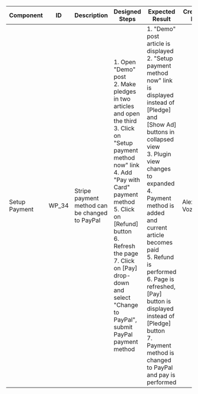 Component |	ID |	Description |	Designed Steps |	Expected Result |	Created<br> By |	Last<br> Updated |
 --- | --- | --- | --- | --- | --- | --- |
 Setup Payment | WP_34 | Stripe payment method can be changed to PayPal | 1. Open "Demo" post <br> 2. Make pledges in two articles and open the third <br> 3. Click on "Setup payment method now" link <br> 4. Add "Pay with Card" payment method <br> 5. Click on [Refund] button <br> 6. Refresh the page <br> 7. Click on [Pay] drop-down and select "Change to PayPal", submit PayPal payment method | 1. "Demo" post article is displayed <br> 2. "Setup payment method now" link is displayed instead of [Pledge] and [Show Ad] buttons in collapsed view <br> 3. Plugin view changes to expanded <br> 4. Payment method is added and current article becomes paid <br> 5. Refund is performed <br> 6. Page is refreshed, [Pay] button is displayed instead of [Pledge] button <br> 7. Payment method is changed to PayPal and pay is performed | Alexandr Vozicov | 31.05.2017
